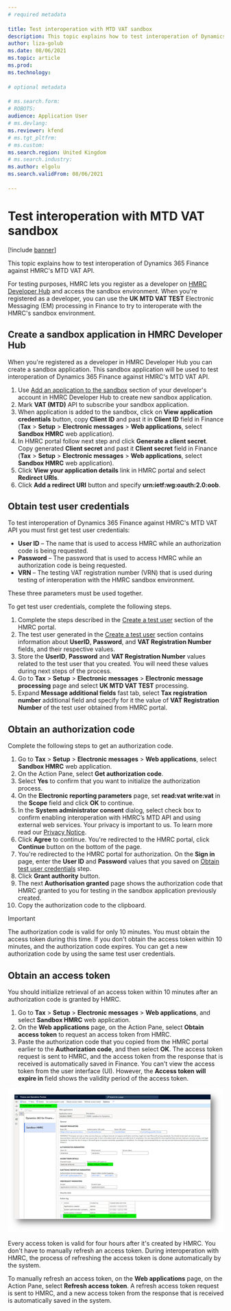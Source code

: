 ```yaml
---
# required metadata

title: Test interoperation with MTD VAT sandbox
description: This topic explains how to test interoperation of Dynamics 365 Finance against HMRC's MTD VAT API
author: liza-golub
ms.date: 08/06/2021
ms.topic: article
ms.prod: 
ms.technology: 

# optional metadata

# ms.search.form: 
# ROBOTS: 
audience: Application User
# ms.devlang: 
ms.reviewer: kfend
# ms.tgt_pltfrm: 
# ms.custom: 
ms.search.region: United Kingdom
# ms.search.industry: 
ms.author: elgolu
ms.search.validFrom: 08/06/2021

---
```


# Test interoperation with MTD VAT sandbox

[!include [banner](../includes/banner.md)]

This topic explains how to test interoperation of Dynamics 365 Finance against HMRC's MTD VAT API.

For testing purposes, HMRC lets you register as a developer on [HMRC Developer Hub](https://developer.service.hmrc.gov.uk/developer/registration) 
and access the sandbox environment. When you're registered as a developer, you can use the **UK MTD VAT TEST** Electronic Messaging (EM) processing in Finance 
to try to interoperate with the HMRC's sandbox environment. 

## Create a sandbox application in HMRC Developer Hub

When you're registered as a developer in HMRC Developer Hub you can create a sandbox application. 
This sandbox application will be used to test interoperation of Dynamics 365 Finance against HMRC's MTD VAT API.

1. Use [Add an application to the sandbox](https://developer.service.hmrc.gov.uk/developer/applications/add/sandbox) section of your developer's account in HMRC Developer Hub to create new sandbox application.
2. Mark **VAT (MTD)** API to subscribe your sandbox application.
3. When application is added to the sandbox, click on **View application credentials** button, copy **Client ID** and past it in **Client ID** field in Finance (**Tax** \> **Setup** \> **Electronic messages** \> **Web applications**, select **Sandbox HMRC** web application).
4. In HMRC portal follow next step and click **Generate a client secret**. Copy generated **Client secret** and past it **Client secret** field in Finance (**Tax** \> **Setup** \> **Electronic messages** \> **Web applications**, select **Sandbox HMRC** web application).
5. Click **View your application details** link in HMRC portal and select **Redirect URIs**.
6. Click **Add a redirect URI** button and specify **urn:ietf:wg:oauth:2.0:oob**.

## <a id="user"></a>Obtain test user credentials

To test interoperation of Dynamics 365 Finance against HMRC's MTD VAT API you must first get test user credentials:

- **User ID** – The name that is used to access HMRC while an authorization code is being requested.
- **Password** – The password that is used to access HMRC while an authorization code is being requested.
- **VRN** – The testing VAT registration number (VRN) that is used during testing of interoperation with the HMRC sandbox environment.

These three parameters must be used together.

To get test user credentials, complete the following steps. 

1. Complete the steps described in the [Create a test user](https://developer.service.hmrc.gov.uk/api-test-user) section of the HMRC portal.
2. The test user generated in the [Create a test user](https://developer.service.hmrc.gov.uk/api-test-user) section contains information about **UserID**, **Password**, and **VAT Registration Number** fields, and their respective values.
3. Store the **UserID**, **Password** and **VAT Registration Number** values related to the test user that you created. You will need these values during next steps of the process.
4. Go to **Tax** \> **Setup** \> **Electronic messages** \> **Electronic message processing** page and select **UK MTD VAT TEST** processing.
5. Expand **Message additional fields** fast tab, select **Tax registration number** additional field and specify for it the value of **VAT Registration Number** of the test user obtained from HMRC portal.

## Obtain an authorization code

Complete the following steps to get an authorization code.

1. Go to **Tax** \> **Setup** \> **Electronic messages** \> **Web applications**, select **Sandbox HMRC** web application.
2. On the Action Pane, select **Get authorization code**. 
3. Select **Yes** to confirm that you want to initialize the authorization process. 
4. On the **Electronic reporting parameters** page, set **read:vat write:vat** in the **Scope** field and click **OK** to continue.
5. In the **System administrator consent** dialog, select check box to confirm enabling interoperation with HMRC’s MTD API and using external web services. Your privacy is important to us. To learn more read our [Privacy Notice](emea-gbr-mtd-vat-integration.md#privacy-notice).
6. Click **Agree** to continue. You're redirected to the HMRC portal, click **Continue** button on the bottom of the page.
7. You're redirected to the HMRC portal for authorization. On the **Sign in** page, enter the **User ID** and **Password** values that you saved on [Obtain test user credentials](#user) step.
8. Click **Grant authority** button.
9. The next **Authorisation granted** page shows the authorization code that HMRC granted to you for testing in the sandbox application previously created. 
10. Copy the authorization code to the clipboard.

> [!IMPORTANT]
> The authorization code is valid for only 10 minutes. You must obtain the access token during this time. If you don't obtain the access token within 10 minutes, and the authorization code expires. You can get a new authorization code by using the same test user credentials.

## Obtain an access token

You should initialize retrieval of an access token within 10 minutes after an authorization code is granted by HMRC.

1. Go to **Tax** \> **Setup** \> **Electronic messages** \> **Web applications**, and select **Sandbox HMRC** web application. 
2. On the **Web applications** page, on the Action Pane, select **Obtain access token** to request an access token from HMRC. 
3. Paste the authorization code that you copied from the HMRC portal earlier to the **Authorization code**, and then select **OK**. The access token request is sent to HMRC, and the access token from the response that is received is automatically saved in Finance. You can't view the access token from the user interface (UI). However, the **Access token will expire in** field shows the validity period of the access token.

![Obtain an access token](media/uk-mtd-token.png)

Every access token is valid for four hours after it's created by HMRC. You don't have to manually refresh an access token. During interoperation with HMRC, the process of refreshing the access token is done automatically by the system.

To manually refresh an access token, on the **Web applications** page, on the Action Pane, select **Refresh access token**. 
A refresh access token request is sent to HMRC, and a new access token from the response that is received is automatically saved in the system.

